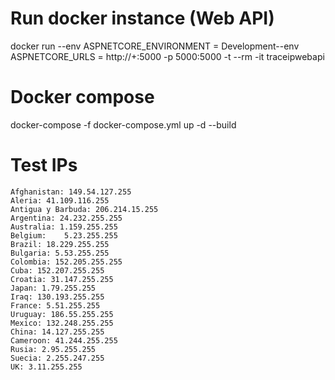 # Run docker instance (Web API)
docker run --env ASPNETCORE_ENVIRONMENT = Development--env ASPNETCORE_URLS = http://+:5000 -p 5000:5000 -t --rm -it  traceipwebapi

# Docker compose
docker-compose -f docker-compose.yml up -d --build

# Test IPs
```
Afghanistan: 149.54.127.255
Aleria: 41.109.116.255
Antigua y Barbuda: 206.214.15.255
Argentina: 24.232.255.255
Australia: 1.159.255.255
Belgium: 	5.23.255.255
Brazil: 18.229.255.255
Bulgaria: 5.53.255.255
Colombia: 152.205.255.255
Cuba: 152.207.255.255
Croatia: 31.147.255.255
Japan: 1.79.255.255
Iraq: 130.193.255.255
France: 5.51.255.255
Uruguay: 186.55.255.255
Mexico: 132.248.255.255
China: 14.127.255.255
Cameroon: 41.244.255.255
Rusia: 2.95.255.255
Suecia: 2.255.247.255
UK: 3.11.255.255
```
